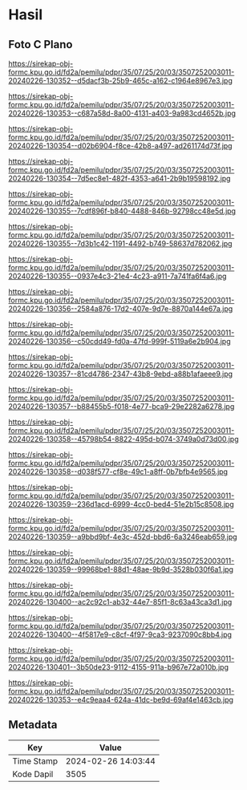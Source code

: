 # Hasil

## Foto C Plano

https://sirekap-obj-formc.kpu.go.id/fd2a/pemilu/pdpr/35/07/25/20/03/3507252003011-20240226-130352--d5dacf3b-25b9-465c-a162-c1964e8967e3.jpg

https://sirekap-obj-formc.kpu.go.id/fd2a/pemilu/pdpr/35/07/25/20/03/3507252003011-20240226-130353--c687a58d-8a00-4131-a403-9a983cd4652b.jpg

https://sirekap-obj-formc.kpu.go.id/fd2a/pemilu/pdpr/35/07/25/20/03/3507252003011-20240226-130354--d02b6904-f8ce-42b8-a497-ad261174d73f.jpg

https://sirekap-obj-formc.kpu.go.id/fd2a/pemilu/pdpr/35/07/25/20/03/3507252003011-20240226-130354--7d5ec8e1-482f-4353-a641-2b9b19598192.jpg

https://sirekap-obj-formc.kpu.go.id/fd2a/pemilu/pdpr/35/07/25/20/03/3507252003011-20240226-130355--7cdf896f-b840-4488-846b-92798cc48e5d.jpg

https://sirekap-obj-formc.kpu.go.id/fd2a/pemilu/pdpr/35/07/25/20/03/3507252003011-20240226-130355--7d3b1c42-1191-4492-b749-58637d782062.jpg

https://sirekap-obj-formc.kpu.go.id/fd2a/pemilu/pdpr/35/07/25/20/03/3507252003011-20240226-130355--0937e4c3-21e4-4c23-a911-7a741fa6f4a6.jpg

https://sirekap-obj-formc.kpu.go.id/fd2a/pemilu/pdpr/35/07/25/20/03/3507252003011-20240226-130356--2584a876-17d2-407e-9d7e-8870a144e67a.jpg

https://sirekap-obj-formc.kpu.go.id/fd2a/pemilu/pdpr/35/07/25/20/03/3507252003011-20240226-130356--c50cdd49-fd0a-47fd-999f-5119a6e2b904.jpg

https://sirekap-obj-formc.kpu.go.id/fd2a/pemilu/pdpr/35/07/25/20/03/3507252003011-20240226-130357--81cd4786-2347-43b8-9ebd-a88b1afaeee9.jpg

https://sirekap-obj-formc.kpu.go.id/fd2a/pemilu/pdpr/35/07/25/20/03/3507252003011-20240226-130357--b88455b5-f018-4e77-bca9-29e2282a6278.jpg

https://sirekap-obj-formc.kpu.go.id/fd2a/pemilu/pdpr/35/07/25/20/03/3507252003011-20240226-130358--45798b54-8822-495d-b074-3749a0d73d00.jpg

https://sirekap-obj-formc.kpu.go.id/fd2a/pemilu/pdpr/35/07/25/20/03/3507252003011-20240226-130358--d038f577-cf8e-49c1-a8ff-0b7bfb4e9565.jpg

https://sirekap-obj-formc.kpu.go.id/fd2a/pemilu/pdpr/35/07/25/20/03/3507252003011-20240226-130359--236d1acd-6999-4cc0-bed4-51e2b15c8508.jpg

https://sirekap-obj-formc.kpu.go.id/fd2a/pemilu/pdpr/35/07/25/20/03/3507252003011-20240226-130359--a9bbd9bf-4e3c-452d-bbd6-6a3246eab659.jpg

https://sirekap-obj-formc.kpu.go.id/fd2a/pemilu/pdpr/35/07/25/20/03/3507252003011-20240226-130359--99968be1-88d1-48ae-9b9d-3528b030f6a1.jpg

https://sirekap-obj-formc.kpu.go.id/fd2a/pemilu/pdpr/35/07/25/20/03/3507252003011-20240226-130400--ac2c92c1-ab32-44e7-85f1-8c63a43ca3d1.jpg

https://sirekap-obj-formc.kpu.go.id/fd2a/pemilu/pdpr/35/07/25/20/03/3507252003011-20240226-130400--4f5817e9-c8cf-4f97-9ca3-9237090c8bb4.jpg

https://sirekap-obj-formc.kpu.go.id/fd2a/pemilu/pdpr/35/07/25/20/03/3507252003011-20240226-130401--3b50de23-9112-4155-911a-b967e72a010b.jpg

https://sirekap-obj-formc.kpu.go.id/fd2a/pemilu/pdpr/35/07/25/20/03/3507252003011-20240226-130353--e4c9eaa4-624a-41dc-be9d-69af4e1463cb.jpg


## Metadata

| Key        | Value               |
| ---------- | ------------------- |
| Time Stamp | 2024-02-26 14:03:44 |
| Kode Dapil | 3505                |



